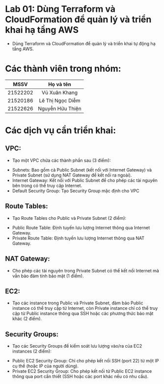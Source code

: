 # Lab 01: Dùng Terraform và CloudFormation để quản lý và triển khai hạ tầng AWS
- Dùng Terraform và CloudFormation để quản lý và triển khai tự động hạ tầng AWS.

# Các thành viên trong nhóm:
| MSSV       | Họ và tên           |
|:----------:|:-------------------:|
| 21522202   | Vũ Xuân Khang        |
| 21520186   | Lê Thị Ngọc Diễm      |
| 21522626   | Nguyễn Hữu Thiện      |


# Các dịch vụ cần triển khai:
## VPC:
- Tạo một VPC chứa các thành phần sau (3 điểm):
+ Subnets: Bao gồm cả Public Subnet (kết nối với Internet Gateway) và Private Subnet (sử dụng NAT Gateway để kết nối ra ngoài).
+ Internet Gateway: Kết nối với Public Subnet để cho phép các tài nguyên bên trong có thể truy cập Internet.
+ Default Security Group: Tạo Security Group mặc định cho VPC

## Route Tables:
- Tạo Route Tables cho Public và Private Subnet (2 điểm):
+ Public Route Table: Định tuyến lưu lượng Internet thông qua Internet Gateway.
+ Private Route Table: Định tuyến lưu lượng Internet thông qua NAT Gateway.

## NAT Gateway:
- Cho phép các tài nguyên trong Private Subnet có thể kết nối Internet mà vẫn bảo đảm tính bảo mật (1 điểm).

## EC2:
- Tạo các instance trong Public và Private Subnet, đảm bảo Public instance có thể truy cập từ Internet, còn Private instance chỉ có thể truy cập từ Public instance thông qua SSH hoặc các phương thức bảo mật khác (2 điểm).

## Security Groups:
- Tạo các Security Groups để kiểm soát lưu lượng vào/ra của EC2 instances (2 điểm):
+ Public EC2 Security Group: Chỉ cho phép kết nối SSH (port 22) từ một IP cụ thể (hoặc IP của người dùng).
+ Private EC2 Security Group: Cho phép kết nối từ Public EC2 instance thông qua port cần thiết (SSH hoặc các port khác nếu có nhu cầu).
